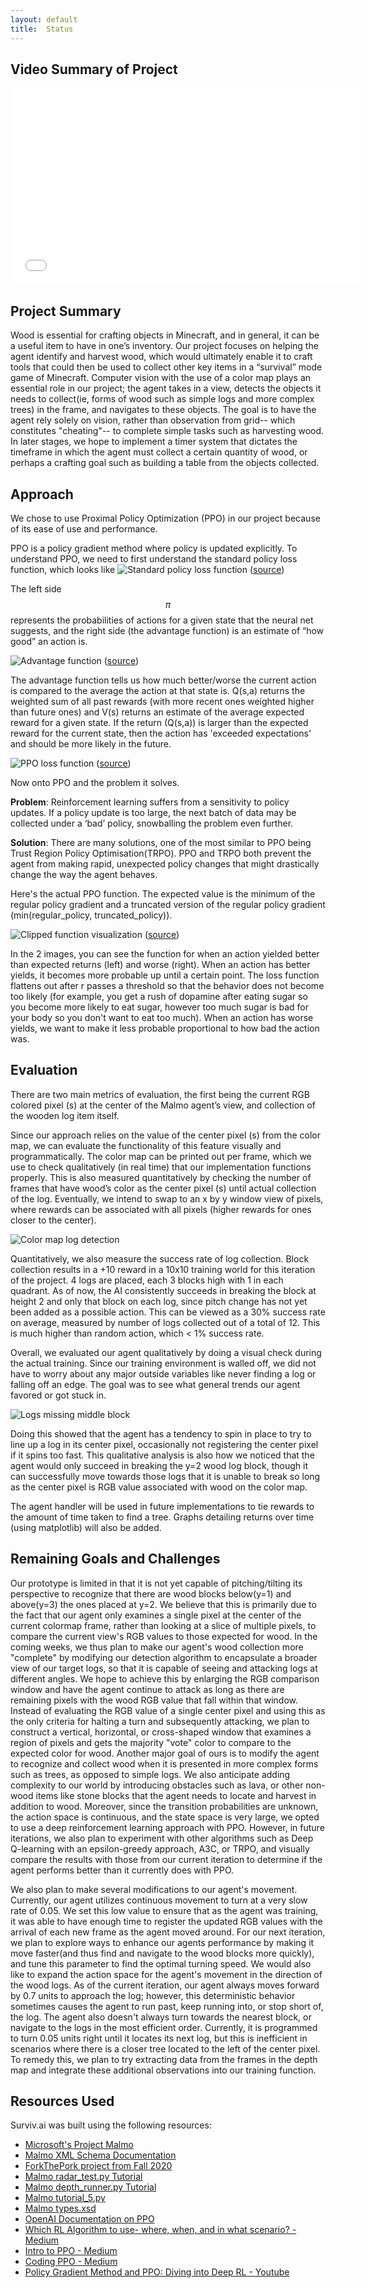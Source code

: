 ```yaml
---
layout: default
title:  Status
---
```

## Video Summary of Project
<iframe width="560" height="315" src="insert_our_link_here" frameborder="0" allowfullscreen></iframe>

## Project Summary
Wood is essential for crafting objects in Minecraft, and in general, it can be a useful item to have in one’s inventory. Our project focuses on helping the agent identify and harvest wood, which would ultimately enable it to craft tools that could then be used to collect other key items in a “survival” mode game of Minecraft. Computer vision with the use of a color map plays an essential role in our project; the agent takes in a view, detects the objects it needs to collect(ie, forms of wood such as simple logs and more complex trees) in the frame, and navigates to these objects. The goal is to have the agent rely solely on vision, rather than observation from grid-- which constitutes "cheating"-- to complete simple tasks such as harvesting wood. In later stages, we hope to implement a timer system that dictates the timeframe in which the agent must collect a certain quantity of wood, or perhaps a crafting goal such as building a table from the objects collected.

## Approach
We chose to use Proximal Policy Optimization (PPO) in our project because of its ease of use and performance.

PPO is a policy gradient method where policy is updated explicitly. To understand PPO, we need to first understand the standard policy loss function, which looks like ![Standard policy loss function](images/standard_policy_loss.png) ([source](https://lilianweng.github.io/lil-log/2018/04/08/policy-gradient-algorithms.html#trpo))

The left side $$\pi$$ represents the probabilities of actions for a given state that the neural net suggests, and the right side (the advantage function) is an estimate of “how good” an action is.


![Advantage function](images/advantage_function.png) ([source](https://www.youtube.com/watch?v=5P7I-xPq8u8))

The advantage function tells us how much better/worse the current action is compared to the average the action at that state is. Q(s,a) returns the weighted sum of all past rewards (with more recent ones weighted higher than future ones) and V(s) returns an estimate of the average expected reward for a given state. If the return (Q(s,a)) is larger than the expected reward for the current state, then the action has 'exceeded expectations' and should be more likely in the future.


![PPO loss function](images/ppo_policy_loss.png) ([source](https://lilianweng.github.io/lil-log/2018/04/08/policy-gradient-algorithms.html#trpo))

Now onto PPO and the problem it solves.

**Problem**: Reinforcement learning suffers from a sensitivity to policy updates. If a policy update is too large, the next batch of data may be collected under a ‘bad’ policy, snowballing the problem even further. 

**Solution**: There are many solutions, one of the most similar to PPO being Trust Region Policy Optimisation(TRPO). PPO and TRPO both prevent the agent from making rapid, unexpected policy changes that might drastically change the way the agent behaves. 

Here's the actual PPO function. The expected value is the minimum of the regular policy gradient and a truncated version of the regular policy gradient (min(regular_policy, truncated_policy)).


![Clipped function visualization](images/clipped_functions.png) ([source](https://arxiv.org/abs/1707.06347))

In the 2 images, you can see the function for when an action yielded better than expected returns (left) and worse (right). When an action has better yields, it becomes more probable up until a certain point. The loss function flattens out after r passes a threshold so that the behavior does not become too likely (for example, you get a rush of dopamine after eating sugar so you become more likely to eat sugar, however too much sugar is bad for your body so you don't want to eat too much). When an action has worse yields, we want to make it less probable proportional to how bad the action was.

## Evaluation
There are two main metrics of evaluation, the first being the current RGB colored pixel (s) at the center of the Malmo agent’s view, and collection of the wooden log item itself.

Since our approach relies on the value of the center pixel (s) from the color map, we can evaluate the functionality of this feature visually and programmatically. The color map can be printed out per frame, which we use to check qualitatively (in real time) that our implementation functions properly. This is also measured quantitatively by checking the number of frames that have wood’s color as the center pixel (s) until actual collection of the log. Eventually, we intend to swap to an x by y window view of pixels, where rewards can be associated with all pixels (higher rewards for ones closer to the center).

![Color map log detection](./images/logdetection.png)

Quantitatively, we also measure the success rate of log collection. Block collection results in a +10 reward in a 10x10 training world for this iteration of the project. 4 logs are placed, each 3 blocks high with 1 in each quadrant. As of now, the AI consistently succeeds in breaking the block at height 2 and only that block on each log, since pitch change has not yet been added as a possible action. This can be viewed as a 30% success rate on average, measured by number of logs collected out of a total of 12. This is much higher than random action, which < 1% success rate.

Overall, we evaluated our agent qualitatively by doing a visual check during the actual training. Since our training environment is walled off, we did not have to worry about any major outside variables like never finding a log or falling off an edge. The goal was to see what general trends our agent favored or got stuck in.

![Logs missing middle block](./images/choppedlogs.png)

Doing this showed that the agent has a tendency to spin in place to try to line up a log in its center pixel, occasionally not registering the center pixel if it spins too fast. This qualitative analysis is also how we noticed that the agent would only succeed in breaking the y=2 wood log block, though it can successfully move towards those logs that it is unable to break so long as the center pixel is RGB value associated with wood on the color map.

The agent handler <RewardForTimeTaken> will be used in future implementations to tie rewards to the amount of time taken to find a tree. Graphs detailing returns over time  (using matplotlib) will also be added.

## Remaining Goals and Challenges
Our prototype is limited in that it is not yet capable of pitching/tilting its perspective to recognize that there are wood blocks below(y=1) and above(y=3) the ones placed at y=2. We believe that this is primarily due to the fact that our agent only examines a single pixel at the center of the current colormap frame, rather than looking at a slice of multiple pixels, to compare the current view's RGB values to those expected for wood. In the coming weeks, we thus plan to make our agent's wood collection more "complete" by modifying our detection algorithm to encapsulate a broader view of our target logs, so that it is capable of seeing and attacking logs at different angles. We hope to achieve this by enlarging the RGB comparison window and have the agent continue to attack as long as there are remaining pixels with the wood RGB value that fall within that window. Instead of evaluating the RGB value of a single center pixel and using this as the only criteria for halting a turn and subsequently attacking, we plan to construct a vertical, horizontal, or cross-shaped window that examines a region of pixels and gets the majority "vote" color to compare to the expected color for wood. Another major goal of ours is to modify the agent to recognize and collect wood when it is presented in more complex forms such as trees, as opposed to simple logs. We also anticipate adding complexity to our world by introducing obstacles such as lava, or other non-wood items like stone blocks that the agent needs to locate and harvest in addition to wood. Moreover, since the transition probabilities are unknown, the action space is continuous, and the state space is very large, we opted to use a deep reinforcement learning approach with PPO. However, in future iterations, we also plan to experiment with other algorithms such as Deep Q-learning with an epsilon-greedy approach, A3C, or TRPO, and visually compare the results with those from our current iteration to determine if the agent performs better than it currently does with PPO. 

We also plan to make several modifications to our agent's movement. Currently, our agent utilizes continuous movement to turn at a very slow rate of 0.05. We set this low value to ensure that as the agent was training, it was able to have enough time to register the updated RGB values with the arrival of each new frame as the agent moved around. For our next iteration, we plan to explore ways to enhance our agents performance by making it move faster(and thus find and navigate to the wood blocks more quickly), and tune this parameter to find the optimal turning speed. We would also like to expand the action space for the agent's movement in the direction of the wood logs. As of the current iteration, our agent always moves forward by 0.7 units to approach the log; however, this deterministic behavior sometimes causes the agent to run past, keep running into, or stop short of, the log. The agent also doesn't always turn towards the nearest block, or navigate to the logs in the most efficient order. Currently, it is programmed to turn 0.05 units right until it locates its next log, but this is inefficient in scenarios where there is a closer tree located to the left of the center pixel. To remedy this, we plan to try extracting data from the frames in the depth map and integrate these additional observations into our training function.
 
## Resources Used
Surviv.ai was built using the following resources:<br>
- <a href="https://www.microsoft.com/en-us/research/project/project-malmo/">Microsoft's Project Malmo</a><br>
- <a href="https://microsoft.github.io/malmo/0.30.0/Schemas/Mission.html#element_AgentHandlers">Malmo XML Schema Documentation</a><br>
- <a href="https://github.com/kchian/ForkThePork">ForkThePork project from Fall 2020</a><br>
- <a href="https://github.com/microsoft/malmo/blob/master/Malmo/samples/Python_examples/radar_test.py">Malmo radar_test.py Tutorial</a><br>
- <a href="https://github.com/microsoft/malmo/blob/master/Malmo/samples/Python_examples/depth_map_runner.py">Malmo depth_runner.py Tutorial</a><br>
- <a href="http://microsoft.github.io/malmo/0.14.0/Python_Examples/Tutorial.pdf">Malmo tutorial_5.py</a><br>
- <a href="https://github.com/microsoft/malmo/blob/master/Schemas/Types.xsd">Malmo types.xsd</a><br>
- <a href="https://openai.com/blog/openai-baselines-ppo/">OpenAI Documentation on PPO</a><br>
- <a href="https://medium.com/datadriveninvestor/which-reinforcement-learning-rl-algorithm-to-use-where-when-and-in-what-scenario-e3e7617fb0b1#:~:text=It%20can%20be%20observed%20that,hence%20requires%20several%20add%2Dons.&text=TD3%20and%20TRPO%20work%20well,lack%20the%20faster%20convergence%20rate">Which RL Algorithm to use- where, when, and in what scenario? - Medium</a><br>
- <a href="https://medium.com/intro-to-artificial-intelligence/proximal-policy-optimization-ppo-a-policy-based-reinforcement-learning-algorithm-3cf126a7562d#:~:text=Proximal%20Policy%20Optimization(PPO)%2D,732%20Followers">Intro to PPO - Medium</a><br>
- <a href="https://medium.com/analytics-vidhya/coding-ppo-from-scratch-with-pytorch-part-3-4-82081ea58146">Coding PPO - Medium</a><br>
- <a href="https://www.youtube.com/watch?v=5P7I-xPq8u8">Policy Gradient Method and PPO: Diving into Deep RL - Youtube</a><br>